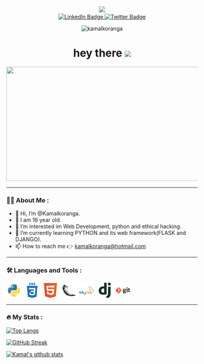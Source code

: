 <div id="header" align="center">
  <img src="https://media.giphy.com/media/zhYSVCirREeIZtONCI/giphy.gif" width="200"/>


<div id="badges">
  <a href="https://www.linkedin.com/in/kamal-koranga-3b5a23230" target="_blank">
    <img src="https://img.shields.io/badge/LinkedIn-red?style=for-the-badge&logo=linkedin&logoColor=white" alt="LinkedIn Badge"/>
  </a>
  <a href="https://twitter.com/K_s_koranga" target="_blank">
    <img src="https://img.shields.io/badge/Twitter-blue?style=for-the-badge&logo=twitter&logoColor=white" alt="Twitter Badge"/>
  </a>
  <p align="center"> <img src="https://komarev.com/ghpvc/?username=kamalkoranga&label=Profile%20views&color=0e75b6&style=flat" alt="kamalkoranga" /> </p>
</div>
<h1>
  hey there
  <img src="https://media.giphy.com/media/hvRJCLFzcasrR4ia7z/giphy.gif" width="30px"/>
</h1>
<div align="center">
  <img src="https://media.giphy.com/media/dWesBcTLavkZuG35MI/giphy.gif" width="600" height="300"/>
</div>
</div>

---

### :woman_technologist: About Me :
- 👋 Hi, I’m @Kamalkoranga.
- 🌈 I am 16 year old.
- 👀 I’m interested im Web Development, python and ethical hacking.
- 🌱 I’m currently learning PYTHON and its web framework(FLASK and DJANGO).
- 📫 How to reach me 👉 kamalkoranga@hotmail.com

---

### :hammer_and_wrench: Languages and Tools :
<div>
  <img src="https://github.com/devicons/devicon/blob/master/icons/python/python-original.svg" title="Python" alt="Python" width="40" height="40"/>&nbsp;
  <img src="https://github.com/devicons/devicon/blob/master/icons/css3/css3-plain-wordmark.svg"  title="CSS3" alt="CSS" width="40" height="40"/>&nbsp;
  <img src="https://github.com/devicons/devicon/blob/master/icons/html5/html5-original.svg" title="HTML5" alt="HTML" width="40" height="40"/>&nbsp;
  <img src="https://github.com/devicons/devicon/blob/master/icons/flask/flask-original.svg" title="Flask" alt="Flask" width="40" height="40"/>&nbsp;
  <img src="https://github.com/devicons/devicon/blob/master/icons/mysql/mysql-original-wordmark.svg" title="MySQL"  alt="MySQL" width="40" height="40"/>&nbsp;
  <img src="https://github.com/devicons/devicon/blob/master/icons/django/django-plain.svg" title="Django" alt="Django" height="40" width="40" />&nbsp;
  <img src="https://github.com/devicons/devicon/blob/master/icons/git/git-original-wordmark.svg" title="Git" **alt="Git" width="40" height="40"/>
</div>

---

### :fire: My Stats :
[![Top Langs](https://github-readme-stats.vercel.app/api/top-langs/?username=Kamalkoranga&layout=compact&theme=onedark)](https://github.com/anuraghazra/github-readme-stats)

[![GitHub Streak](http://github-readme-streak-stats.herokuapp.com?user=Kamalkoranga&theme=onedark&date_format=j%20M%5B%20Y%5D)](https://git.io/streak-stats)

[![Kamal's github stats](https://github-readme-stats.vercel.app/api?username=Kamalkoranga&count_private=true&show_icons=true&theme=onedark&hide_rank=false)](https://github.com/anuraghazra/github-readme-stats)

